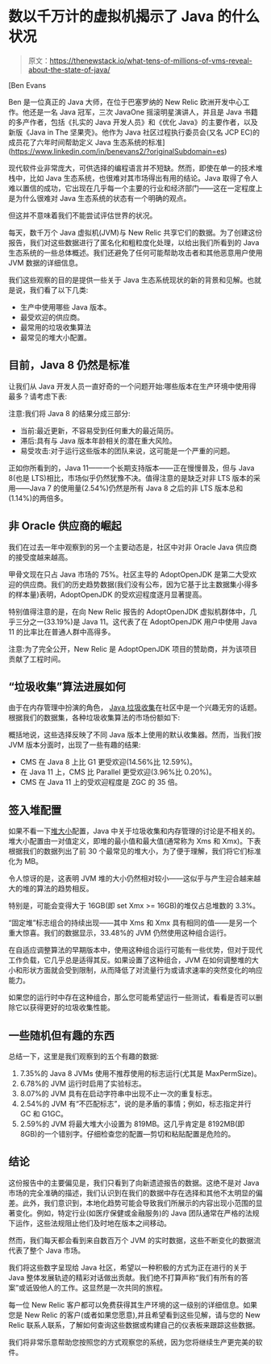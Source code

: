 # 数以千万计的虚拟机揭示了 Java 的什么状况

> 原文：<https://thenewstack.io/what-tens-of-millions-of-vms-reveal-about-the-state-of-java/>

[](https://www.linkedin.com/in/benevans2/?originalSubdomain=es)

 [Ben Evans

Ben 是一位真正的 Java 大师，在位于巴塞罗纳的 New Relic 欧洲开发中心工作。他还是一名 Java 冠军，三次 JavaOne 摇滚明星演讲人，并且是 Java 书籍的多产作者，包括《扎实的 Java 开发人员》和《优化 Java》的主要作者，以及新版《Java in The 坚果壳》。他作为 Java 社区过程执行委员会(又名 JCP EC)的成员花了六年时间帮助定义 Java 生态系统的标准](https://www.linkedin.com/in/benevans2/?originalSubdomain=es) [](https://www.linkedin.com/in/benevans2/?originalSubdomain=es)

现代软件业非常庞大，可供选择的编程语言并不短缺。然而，即使在单一的技术堆栈中，比如 Java 生态系统，也很难对其市场得出有用的结论。Java 取得了令人难以置信的成功，它出现在几乎每一个主要的行业和经济部门——这在一定程度上是为什么很难对 Java 生态系统的状态有一个明确的观点。

但这并不意味着我们不能尝试评估世界的状况。

每天，数千万个 Java 虚拟机(JVM)与 New Relic 共享它们的数据。为了创建这份报告，我们对这些数据进行了匿名化和粗粒度化处理，以给出我们所看到的 Java 生态系统的一些总体概述。我们还避免了任何可能帮助攻击者和其他恶意用户使用 JVM 数据的详细信息。

我们这些观察的目的是提供一些关于 Java 生态系统现状的新的背景和见解。也就是说，我们看了以下几类:

*   生产中使用哪些 Java 版本。
*   最受欢迎的供应商。
*   最常用的垃圾收集算法
*   最常见的堆大小配置。

## 目前，Java 8 仍然是标准

让我们从 Java 开发人员一直好奇的一个问题开始:哪些版本在生产环境中使用得最多？请考虑下表:

注意:我们将 Java 8 的结果分成三部分:

*   当前:最近更新，不容易受到任何重大的最近简历。
*   滞后:具有与 Java 版本年龄相关的潜在重大风险。
*   易受攻击:对于运行这些版本的团队来说，这可能是一个严重的问题。

正如你所看到的，Java 11——一个长期支持版本——正在慢慢普及，但与 Java 8(也是 LTS)相比，市场似乎仍然犹豫不决。值得注意的是缺乏对非 LTS 版本的采用——Java 7 的使用量(2.54%)仍然是所有 Java 8 之后的非 LTS 版本总和(1.14%)的两倍多。

## 非 Oracle 供应商的崛起

我们在过去一年中观察到的另一个主要动态是，社区中对非 Oracle Java 供应商的接受度越来越高。

甲骨文现在只占 Java 市场的 75%。社区主导的 AdoptOpenJDK 是第二大受欢迎的供应商。我们的历史趋势数据(我们没有公布，因为它基于比主数据集小得多的样本量)表明，AdoptOpenJDK 的受欢迎程度逐月显著提高。

特别值得注意的是，在向 New Relic 报告的 AdoptOpenJDK 虚拟机群体中，几乎三分之一(33.19%)是 Java 11。这代表了在 AdoptOpenJDK 用户中使用 Java 11 的比率比在普通人群中高得多。

注意:为了完全公开，New Relic 是 AdoptOpenJDK 项目的赞助商，并为该项目贡献了工程时间。

## “垃圾收集”算法进展如何

由于在内存管理中扮演的角色， [Java 垃圾收集](https://www.oracle.com/webfolder/technetwork/tutorials/obe/java/gc01/index.html)在社区中是一个兴趣无穷的话题。根据我们的数据集，各种垃圾收集算法的市场份额如下:

概括地说，这些选择反映了不同 Java 版本上使用的默认收集器。然而，当我们按 JVM 版本分面时，出现了一些有趣的结果:

*   CMS 在 Java 8 上比 G1 更受欢迎(14.56%比 12.59%)。
*   在 Java 11 上，CMS 比 Parallel 更受欢迎(3.96%比 0.20%)。
*   CMS 在 Java 11 上的受欢迎程度是 ZGC 的 35 倍。

## 签入堆配置

如果不看一下[堆大小](https://docs.oracle.com/cd/E13150_01/jrockit_jvm/jrockit/geninfo/diagnos/garbage_collect.html)配置，Java 中关于垃圾收集和内存管理的讨论是不相关的。堆大小配置由一对值定义，即堆的最小值和最大值(通常称为 Xms 和 Xmx)。下表根据我们的数据列出了前 30 个最常见的堆大小，为了便于理解，我们将它们标准化为 MB。

令人惊讶的是，这表明 JVM 堆的大小仍然相对较小——这似乎与产生迎合越来越大的堆的算法的趋势相反。

特别是，可能会变得大于 16GB(即 set Xmx >= 16GB)的堆仅占总堆数的 3.3%。

“固定堆”标志组合的持续出现——其中 Xms 和 Xmx 具有相同的值——是另一个重大惊喜。我们的数据显示，33.48%的 JVM 仍然使用这种组合运行。

在自适应调整算法的早期版本中，使用这种组合运行可能有一些优势，但对于现代工作负载，它几乎总是适得其反。如果设置了这种组合，JVM 在如何调整堆的大小和形状方面就会受到限制，从而降低了对流量行为或请求速率的突然变化的响应能力。

如果您的运行时中存在这种组合，那么您可能希望运行一些测试，看看是否可以删除它以获得更好的垃圾收集性能。

## 一些随机但有趣的东西

总结一下，这里是我们观察到的五个有趣的数据:

1.  7.35%的 Java 8 JVMs 使用不推荐使用的标志运行(尤其是 MaxPermSize)。
2.  6.78%的 JVM 运行时启用了实验标志。
3.  8.07%的 JVM 具有在启动字符串中出现不止一次的重复标志。
4.  2.54%的 JVM 有“不匹配标志”，说的是矛盾的事情；例如，标志指定并行 GC 和 G1GC。
5.  2.59%的 JVM 将最大堆大小设置为 819MB。这几乎肯定是 8192MB(即 8GB)的一个错别字。仔细检查您的配置—剪切和粘贴配置是危险的。

## 结论

这份报告中的主要偏见是，我们只看到了向新遗迹报告的数据。这绝不是对 Java 市场的完全准确的描述，我们认识到在我们的数据中存在选择和其他不太明显的偏差。此外，我们意识到，本地化趋势可能会导致我们所展示的内容出现小范围的显著变化。例如，特定行业(如医疗保健或金融服务)的 Java 团队通常在严格的法规下运作，这些法规阻止他们及时地在版本之间移动。

然而，我们每天都会看到来自数百万个 JVM 的实时数据，这些不断变化的数据流代表了整个 Java 市场。

我们将这些数字呈现给 Java 社区，希望以一种积极的方式为正在进行的关于 Java 整体发展轨迹的精彩对话做出贡献。我们绝不打算声称“我们有所有的答案”或诋毁他人的工作。这显然是一次共同的旅程。

每一位 New Relic 客户都可以免费获得其生产环境的这一级别的详细信息。如果您是 New Relic 的客户(或者如果您愿意),并且希望看到这些见解，请与您的 New Relic 联系人联系，了解如何查询这些数据或构建自己的仪表板来跟踪这些数据。

我们将非常乐意帮助您按照您的方式观察您的系统，因为您将继续生产更完美的软件。

<svg xmlns:xlink="http://www.w3.org/1999/xlink" viewBox="0 0 68 31" version="1.1"><title>Group</title> <desc>Created with Sketch.</desc></svg>